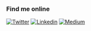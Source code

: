   <!--

  Visitor count<br>
  <img src="https://profile-counter.glitch.me/saifabusaleh/count.svg" />
  -->


### Find me online

<p align="center">

<!-- ![github stats](https://github-readme-stats.vercel.app/api?username=saifabusaleh&show_icons=true&count_private=true&theme=dark) -->


  [![Twitter](https://img.shields.io/badge/-Twitter-222222?style=flat-square&logo=twitter&logoColor=white&link=https://twitter.com/AbusalehSaif)](https://twitter.com/AbusalehSaif)
[![Linkedin](https://img.shields.io/badge/-LinkedIn-222222?style=flat-square&logo=Linkedin&logoColor=white&link=https://www.linkedin.com/in/saif-abusaleh/)](https://www.linkedin.com/in/saif-abusaleh)
[![Medium](https://img.shields.io/badge/-Medium-222222?style=flat-square&logo=Medium&logoColor=white&link=https://medium.com/@saif.as7777)](https://medium.com/@saif.as)


</p>

<!--
**saifabusaleh/saifabusaleh** is a ✨ _special_ ✨ repository because its `README.md` (this file) appears on your GitHub profile.

Here are some ideas to get you started:

- 🔭 I’m currently working on ...
- 🌱 I’m currently learning ...
- 👯 I’m looking to collaborate on ...
- 🤔 I’m looking for help with ...
- 💬 Ask me about ...
- 📫 How to reach me: ...
- 😄 Pronouns: ...
- ⚡ Fun fact: ...
-->
